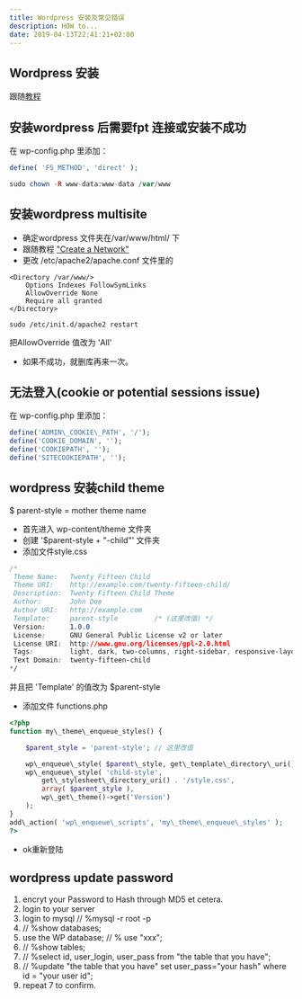 ```yaml
---
title: Wordpress 安装及常见错误
description: HOW to...
date: 2019-04-13T22:41:21+02:00
---
```


## Wordpress 安装
跟随[教程](https://linuxconfig.org/how-to-install-wordpress-on-debian-9-stretch-linux)



## 安装wordpress 后需要fpt 连接或安装不成功
在 wp-config.php 里添加：

```php
define( 'FS_METHOD', 'direct' );

sudo chown -R www-data:www-data /var/www
```


## 安装wordpress multisite

+ 确定wordpress 文件夹在/var/www/html/ 下
+ 跟随教程 ["Create a Network"](https://codex.wordpress.org/Create_A_Network)
+ 更改 /etc/apache2/apache.conf 文件里的

```shell
<Directory /var/www/>
	Options Indexes FollowSymLinks
	AllowOverride None
	Require all granted
</Directory>

sudo /etc/init.d/apache2 restart
```

把AllowOverride 值改为 'All'

+ 如果不成功，就删库再来一次。


## 无法登入(cookie or potential sessions issue)
在 wp-config.php 里添加：

```php
define('ADMIN\_COOKIE\_PATH', '/'); 
define('COOKIE_DOMAIN', ''); 
define('COOKIEPATH', ''); 
define('SITECOOKIEPATH', '');
```

## wordpress 安装child theme
$ parent-style = mother theme name  

+ 首先进入 wp-content/theme 文件夹
+ 创建 '$parent-style + "-child"' 文件夹
+ 添加文件style.css

```css
/*
 Theme Name:   Twenty Fifteen Child
 Theme URI:    http://example.com/twenty-fifteen-child/
 Description:  Twenty Fifteen Child Theme
 Author:       John Doe
 Author URI:   http://example.com
 Template:     parent-style         /* (这里改值) */
 Version:      1.0.0
 License:      GNU General Public License v2 or later
 License URI:  http://www.gnu.org/licenses/gpl-2.0.html
 Tags:         light, dark, two-columns, right-sidebar, responsive-layout, accessibility-ready
 Text Domain:  twenty-fifteen-child
*/
```
并且把 'Template' 的值改为 $parent-style

+ 添加文件 functions.php

```php
<?php
function my\_theme\_enqueue_styles() {

    $parent_style = 'parent-style'; // 这里改值

    wp\_enqueue\_style( $parent\_style, get\_template\_directory\_uri() . '/style.css' );
    wp\_enqueue\_style( 'child-style',
        get\_stylesheet\_directory_uri() . '/style.css',
        array( $parent_style ),
        wp\_get\_theme()->get('Version')
    );
}
add\_action( 'wp\_enqueue\_scripts', 'my\_theme\_enqueue\_styles' );
?>
```
+ ok重新登陆

## wordpress update password
1. encryt your Password to Hash through MD5 et cetera.
2. login to your server
3. login to mysql      // %mysql -r root -p
4. // %show databases;
5. use the WP database; // % use "xxx";
6. // %show tables;
7. // %select id, user_login, user_pass from "the table that you have";
8. // %update "the table that you have" set user_pass="your hash" where id = "your user id";
9. repeat 7 to confirm.
